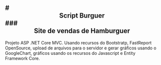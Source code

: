 #<center>Script Burguer</center>
###<center>Site de vendas de Hamburguer</center>
---
Projeto ASP .NET Core MVC. Usando recursos do Bootstratp, FastReport OpenSource,  upload de arquivos para o servidor e gerar gráficos usando o GoogleChart, gráficos usando os recursos do Javascript e Entity Framework Core.

